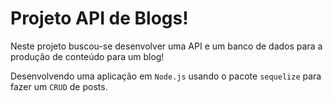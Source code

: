# Projeto API de Blogs!


  Neste projeto buscou-se desenvolver uma API e um banco de dados para a produção de conteúdo para um blog! 

  Desenvolvendo uma aplicação em `Node.js` usando o pacote `sequelize` para fazer um `CRUD` de posts.

